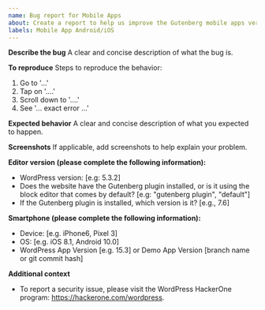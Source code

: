 ```yaml
---
name: Bug report for Mobile Apps
about: Create a report to help us improve the Gutenberg mobile apps version
labels: Mobile App Android/iOS
---
```


**Describe the bug**
A clear and concise description of what the bug is.

**To reproduce**
Steps to reproduce the behavior:
1. Go to '...'
2. Tap on '....'
3. Scroll down to '....'
4. See '... exact error ...'

**Expected behavior**
A clear and concise description of what you expected to happen.

**Screenshots**
If applicable, add screenshots to help explain your problem.

**Editor version (please complete the following information):**
- WordPress version: [e.g: 5.3.2]
- Does the website have the Gutenberg plugin installed, or is it using the block editor that comes by default? [e.g: "gutenberg plugin", "default"]
- If the Gutenberg plugin is installed, which version is it? [e.g., 7.6]

**Smartphone (please complete the following information):**
 - Device: [e.g. iPhone6, Pixel 3]
 - OS: [e.g. iOS 8.1, Android 10.0]
 - WordPress App Version [e.g. 15.3] or Demo App Version [branch name or git commit hash]

**Additional context**
- To report a security issue, please visit the WordPress HackerOne program: https://hackerone.com/wordpress.
